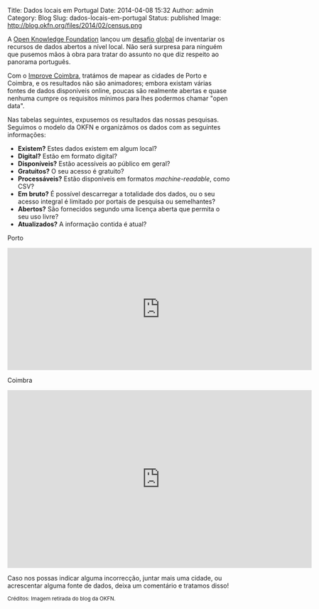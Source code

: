 Title: Dados locais em Portugal
Date: 2014-04-08 15:32
Author: admin
Category: Blog
Slug: dados-locais-em-portugal
Status: published
Image: http://blog.okfn.org/files/2014/02/census.png

A [Open Knowledge Foundation](http://okfn.org/) lançou um [desafio global](http://blog.okfn.org/2014/02/04/announcing-the-local-open-data-census/) de inventariar os recursos de dados abertos a nível local. Não será surpresa para ninguém que pusemos mãos à obra para tratar do assunto no que diz respeito ao panorama português.

Com o [Improve Coimbra](http://improvecoimbra.org/), tratámos de mapear as cidades de Porto e Coimbra, e os resultados não são animadores; embora existam várias fontes de dados disponíveis online, poucas são realmente abertas e quase nenhuma cumpre os requisitos mínimos para lhes podermos chamar "open data".

Nas tabelas seguintes, expusemos os resultados das nossas pesquisas. Seguimos o modelo da OKFN e organizámos os dados com as seguintes informações:

-   **Existem?** Estes dados existem em algum local?
-   **Digital?** Estão em formato digital?
-   **Disponíveis?** Estão acessíveis ao público em geral?
-   **Gratuitos?** O seu acesso é gratuito?
-   **Processáveis?** Estão disponíveis em formatos *machine-readable*, como CSV?
-   **Em bruto?** É possível descarregar a totalidade dos dados, ou o seu acesso integral é limitado por portais de pesquisa ou semelhantes?
-   **Abertos?** São fornecidos segundo uma licença aberta que permita o seu uso livre?
-   **Atualizados?** A informação contida é atual?

Porto  
<iframe src="https://docs.google.com/spreadsheet/pub?key=0AsPdCOEym7AWdDVQLUV2b0g5T3hsbGpweGV4d2NaclE&amp;single=true&amp;gid=2&amp;output=html&amp;widget=true" height="275" width="685" frameborder="0"></iframe>

Coimbra  
<iframe src="https://docs.google.com/spreadsheet/pub?key=0AsPdCOEym7AWdDVQLUV2b0g5T3hsbGpweGV4d2NaclE&amp;single=true&amp;gid=0&amp;output=html&amp;widget=true" height="400" width="685" frameborder="0"></iframe>

Caso nos possas indicar alguma incorrecção, juntar mais uma cidade, ou acrescentar alguma fonte de dados, deixa um comentário e tratamos disso!

<small>Créditos: Imagem retirada do blog da OKFN.</small>
